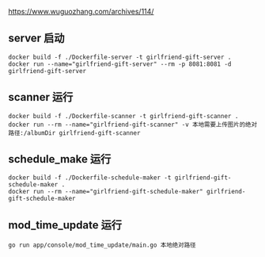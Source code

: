 https://www.wuguozhang.com/archives/114/

## server 启动
```
docker build -f ./Dockerfile-server -t girlfriend-gift-server .
docker run --name="girlfriend-gift-server" --rm -p 8081:8081 -d girlfriend-gift-server 
```


## scanner 运行
```
docker build -f ./Dockerfile-scanner -t girlfriend-gift-scanner .
docker run --rm --name="girlfriend-gift-scanner" -v 本地需要上传图片的绝对路径:/albumDir girlfriend-gift-scanner
```

## schedule_make 运行
```
docker build -f ./Dockerfile-schedule-maker -t girlfriend-gift-schedule-maker .
docker run --rm --name="girlfriend-gift-schedule-maker" girlfriend-gift-schedule-maker
```

## mod_time_update 运行
```
go run app/console/mod_time_update/main.go 本地绝对路径
```
